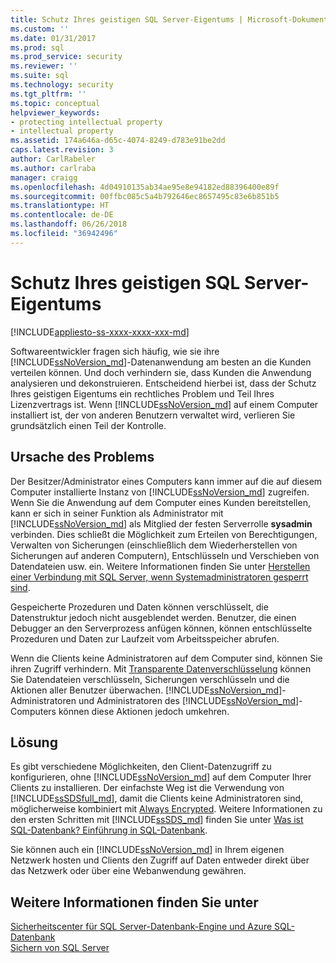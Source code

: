 ```yaml
---
title: Schutz Ihres geistigen SQL Server-Eigentums | Microsoft-Dokumentation
ms.custom: ''
ms.date: 01/31/2017
ms.prod: sql
ms.prod_service: security
ms.reviewer: ''
ms.suite: sql
ms.technology: security
ms.tgt_pltfrm: ''
ms.topic: conceptual
helpviewer_keywords:
- protecting intellectual property
- intellectual property
ms.assetid: 174a646a-d65c-4074-8249-d783e91be2dd
caps.latest.revision: 3
author: CarlRabeler
ms.author: carlraba
manager: craigg
ms.openlocfilehash: 4d04910135ab34ae95e8e94182ed88396400e89f
ms.sourcegitcommit: 00ffbc085c5a4b792646ec8657495c83e6b851b5
ms.translationtype: HT
ms.contentlocale: de-DE
ms.lasthandoff: 06/26/2018
ms.locfileid: "36942496"
---
```

# <a name="protecting-your-sql-server-intellectual-property"></a>Schutz Ihres geistigen SQL Server-Eigentums
[!INCLUDE[appliesto-ss-xxxx-xxxx-xxx-md](../../includes/appliesto-ss-xxxx-xxxx-xxx-md.md)]

Softwareentwickler fragen sich häufig, wie sie ihre [!INCLUDE[ssNoVersion_md](../../includes/ssnoversion-md.md)]-Datenanwendung am besten an die Kunden verteilen können. Und doch verhindern sie, dass Kunden die Anwendung analysieren und dekonstruieren. Entscheidend hierbei ist, dass der Schutz Ihres geistigen Eigentums ein rechtliches Problem und Teil Ihres Lizenzvertrags ist. Wenn [!INCLUDE[ssNoVersion_md](../../includes/ssnoversion-md.md)] auf einem Computer installiert ist, der von anderen Benutzern verwaltet wird, verlieren Sie grundsätzlich einen Teil der Kontrolle. 

## <a name="nature-of-the-problem"></a>Ursache des Problems
Der Besitzer/Administrator eines Computers kann immer auf die auf diesem Computer installierte Instanz von [!INCLUDE[ssNoVersion_md](../../includes/ssnoversion-md.md)] zugreifen. Wenn Sie die Anwendung auf dem Computer eines Kunden bereitstellen, kann er sich in seiner Funktion als Administrator mit [!INCLUDE[ssNoVersion_md](../../includes/ssnoversion-md.md)] als Mitglied der festen Serverrolle **sysadmin** verbinden. Dies schließt die Möglichkeit zum Erteilen von Berechtigungen, Verwalten von Sicherungen (einschließlich dem Wiederherstellen von Sicherungen auf anderen Computern), Entschlüsseln und Verschieben von Datendateien usw. ein. Weitere Informationen finden Sie unter [Herstellen einer Verbindung mit SQL Server, wenn Systemadministratoren gesperrt sind](../../database-engine/configure-windows/connect-to-sql-server-when-system-administrators-are-locked-out.md). 

Gespeicherte Prozeduren und Daten können verschlüsselt, die Datenstruktur jedoch nicht ausgeblendet werden. Benutzer, die einen Debugger an den Serverprozess anfügen können, können entschlüsselte Prozeduren und Daten zur Laufzeit vom Arbeitsspeicher abrufen.

Wenn die Clients keine Administratoren auf dem Computer sind, können Sie ihren Zugriff verhindern. Mit [Transparente Datenverschlüsselung](../../relational-databases/security/encryption/transparent-data-encryption.md) können Sie Datendateien verschlüsseln, Sicherungen verschlüsseln und die Aktionen aller Benutzer überwachen. [!INCLUDE[ssNoVersion_md](../../includes/ssnoversion-md.md)]-Administratoren und Administratoren des [!INCLUDE[ssNoVersion_md](../../includes/ssnoversion-md.md)]-Computers können diese Aktionen jedoch umkehren.

## <a name="solution"></a>Lösung
Es gibt verschiedene Möglichkeiten, den Client-Datenzugriff zu konfigurieren, ohne [!INCLUDE[ssNoVersion_md](../../includes/ssnoversion-md.md)] auf dem Computer Ihrer Clients zu installieren. Der einfachste Weg ist die Verwendung von [!INCLUDE[ssSDSfull_md](../../includes/sssdsfull-md.md)], damit die Clients keine Administratoren sind, möglicherweise kombiniert mit [Always Encrypted](../../relational-databases/security/encryption/always-encrypted-database-engine.md). Weitere Informationen zu den ersten Schritten mit [!INCLUDE[ssSDS_md](../../includes/sssds-md.md)] finden Sie unter [Was ist SQL-Datenbank? Einführung in SQL-Datenbank](https://docs.microsoft.com/azure/sql-database/sql-database-technical-overview).  

Sie können auch ein [!INCLUDE[ssNoVersion_md](../../includes/ssnoversion-md.md)] in Ihrem eigenen Netzwerk hosten und Clients den Zugriff auf Daten entweder direkt über das Netzwerk oder über eine Webanwendung gewähren.

## <a name="see-also"></a>Weitere Informationen finden Sie unter

[Sicherheitscenter für SQL Server-Datenbank-Engine und Azure SQL-Datenbank](../../relational-databases/security/security-center-for-sql-server-database-engine-and-azure-sql-database.md)  
[Sichern von SQL Server](../../relational-databases/security/securing-sql-server.md)  

